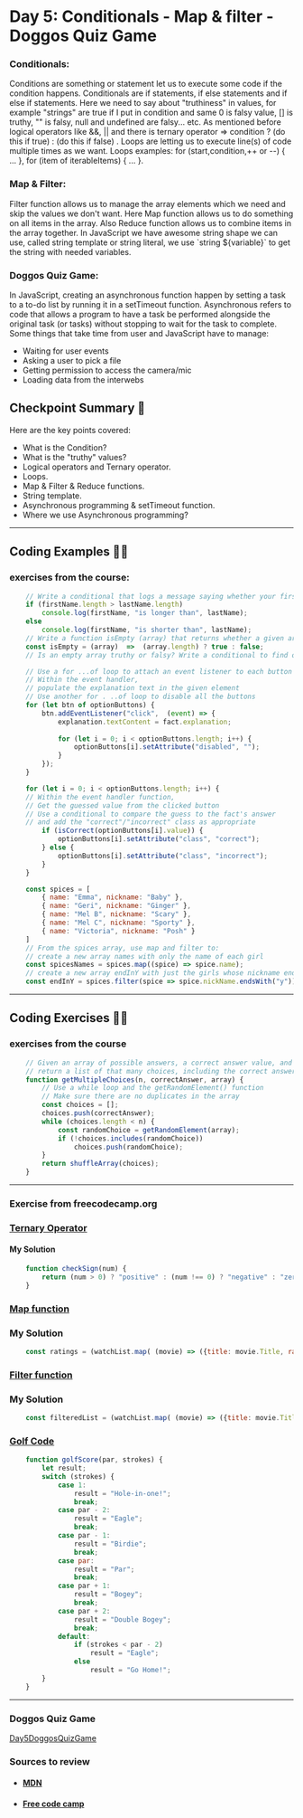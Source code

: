 
# Day 5: Conditionals - Map & filter - Doggos Quiz Game

### Conditionals:

Conditions are something or statement let us to execute some code if the condition happens. Conditionals are if statements, if else statements and if else if statements. Here we need to say about "truthiness" in values, for example "strings" are true if I put in condition and same 0 is falsy value, [] is truthy, "" is falsy, null and undefined are falsy... etc. As mentioned before logical operators like &&, || and there is ternary operator => condition ? (do this if true) : (do this if false) . Loops are letting us  to execute line(s) of code multiple times as we want. Loops examples: for (start,condition,++ or --) { ... }, for (item of iterableItems) { ... }.

### Map & Filter:

Filter function allows us to manage the array elements which we need and skip the values we don't want. Here Map function allows us to do something on all items in the array. Also Reduce function allows us to combine items in the array together. In JavaScript we have awesome string shape we can use, called  string template or string literal, we use \`string ${variable}\` to get the string with needed variables.

### Doggos Quiz Game:

In JavaScript, creating an asynchronous function happen by setting a task to a to-do list by running it in a setTimeout function. Asynchronous refers to code that allows a program to have a task be performed alongside the original task (or tasks) without stopping to wait for the task to complete. Some things that take time from user and JavaScript have to manage:
- Waiting for user events
- Asking a user to pick a file
- Getting permission to access the camera/mic
- Loading data from the interwebs

## Checkpoint Summary :vertical_traffic_light:

Here are the key points covered:

- What is the Condition?
- What is the "truthy" values?
- Logical operators and Ternary operator.
- Loops.
- Map & Filter & Reduce functions.
- String template.
- Asynchronous programming & setTimeout function.
- Where we use Asynchronous programming?

---

## Coding Examples :woman_teacher:

### exercises from the course:
```javascript
    // Write a conditional that logs a message saying whether your first name or last name is longer
    if (firstName.length > lastName.length)
        console.log(firstName, "is longer than", lastName);
    else
        console.log(firstName, "is shorter than", lastName);
    // Write a function isEmpty (array) that returns whether a given array is empty or not
    const isEmpty = (array)  =>  (array.length) ? true : false;
    // Is an empty array truthy or falsy? Write a conditional to find out
```

```javascript
    // Use a for ...of loop to attach an event listener to each button
    // Within the event handler,
    // populate the explanation text in the given element
    // Use another for . ..of loop to disable all the buttons
    for (let btn of optionButtons) {
        btn.addEventListener("click",  (event) => {
            explanation.textContent = fact.explanation;
            
            for (let i = 0; i < optionButtons.length; i++) {
                optionButtons[i].setAttribute("disabled", "");
            }
        });
    }
```

```javascript
    for (let i = 0; i < optionButtons.length; i++) {
    // Within the event handler function,
    // Get the guessed value from the clicked button
    // Use a conditional to compare the guess to the fact's answer
    // and add the "correct"/"incorrect" class as appropriate
        if (isCorrect(optionButtons[i].value)) {
            optionButtons[i].setAttribute("class", "correct");
        } else {
            optionButtons[i].setAttribute("class", "incorrect");
        }
    }
```

```javascript
    const spices = [
        { name: "Emma", nickname: "Baby" },
        { name: "Geri", nickname: "Ginger" },
        { name: "Mel B", nickname: "Scary" },
        { name: "Mel C", nickname: "Sporty" },
        { name: "Victoria", nickname: "Posh" }
    ]
    // From the spices array, use map and filter to:
    // create a new array names with only the name of each girl
    const spicesNames = spices.map((spice) => spice.name);
    // create a new array endInY with just the girls whose nickname ends in "y"
    const endInY = spices.filter(spice => spice.nickName.endsWith("y"));
```

---

## Coding Exercises :man_technologist:

### exercises from the course

```javascript
    // Given an array of possible answers, a correct answer value, and a number of choices to get,
    // return a list of that many choices, including the correct answer and others from the array
    function getMultipleChoices(n, correctAnswer, array) {
        // Use a while loop and the getRandomElement() function
        // Make sure there are no duplicates in the array
        const choices = [];
        choices.push(correctAnswer);
        while (choices.length < n) {
            const randomChoice = getRandomElement(array);
            if (!choices.includes(randomChoice))
                choices.push(randomChoice);
        }
        return shuffleArray(choices);
    }
```

---

### Exercise from freecodecamp.org

### [Ternary Operator](https://www.freecodecamp.org/learn/javascript-algorithms-and-data-structures/basic-javascript/use-multiple-conditional-ternary-operators)

#### My Solution

```javascript
    function checkSign(num) {
        return (num > 0) ? "positive" : (num !== 0) ? "negative" : "zero";
    }
```

### [Map function](https://www.freecodecamp.org/learn/javascript-algorithms-and-data-structures/functional-programming/use-the-map-method-to-extract-data-from-an-array)

### My Solution

```javascript
    const ratings = (watchList.map( (movie) => ({title: movie.Title, rating: movie.imdbRating})));
```

### [Filter function](https://www.freecodecamp.org/learn/javascript-algorithms-and-data-structures/functional-programming/use-the-filter-method-to-extract-data-from-an-array)

### My Solution

```javascript
    const filteredList = (watchList.map( (movie) => ({title: movie.Title, rating: movie.imdbRating}))).filter((movie) => movie.rating > 8);
```

### [Golf Code](https://www.freecodecamp.org/learn/javascript-algorithms-and-data-structures/basic-javascript/golf-code)

```javascript
    function golfScore(par, strokes) {
        let result;
        switch (strokes) {
            case 1:
                result = "Hole-in-one!";
                break;
            case par - 2:
                result = "Eagle";
                break;
            case par - 1:
                result = "Birdie";
                break;
            case par:
                result = "Par";
                break;
            case par + 1:
                result = "Bogey";
                break;
            case par + 2:
                result = "Double Bogey";
                break;
            default:
                if (strokes < par - 2)
                    result = "Eagle";
                else
                    result = "Go Home!";
        }
    }
```

---

### Doggos Quiz Game

[Day5DoggosQuizGame](./DoggosQuizGame/DoggoFetch.html)

### Sources to review
- #### [MDN](https://developer.mozilla.org/)
- #### [Free code camp](https://www.freecodecamp.org/)